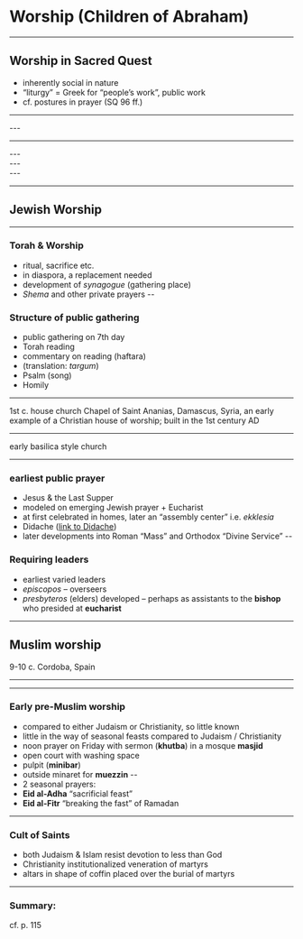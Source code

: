 # Worship (Children of Abraham)
---
## Worship in Sacred Quest
-   inherently social in nature
-   “liturgy” = Greek for “people’s work”, public work
-   cf. postures in prayer (SQ 96 ff.)

---


<section data-background="http://c8.alamy.com/comp/DW49JW/religious-jewish-young-man-putting-on-phylacteries-teffilin-at-morning-DW49JW.jpg" data-background-size="500px"> </section>
---


<section data-background="http://f.ptcdn.info/417/023/000/1410693186-DSCN7523-o.jpg" data-background-size="1000px"> </section>

---


<section data-background="http://doctrinesoffaith.com/wp-content/uploads/2016/09/christians_praying.jpg" data-background-size="1000px"> </section>
---


<section data-background="https://thumbs.dreamstime.com/z/christian-child-kneeling-praying-4485634.jpg" data-background-size="1000px"> </section>
---


<section data-background="https://i.ytimg.com/vi/W9kTd7q1zjE/maxresdefault.jpg" data-background-size="1000px"> </section>
---



<section data-background="http://media.web.britannica.com/eb-media/02/92802-004-860DE3FD.jpg" data-background-size="1000px"> </section>

---


<section data-background="https://s-media-cache-ak0.pinimg.com/originals/73/ca/78/73ca78acd5e01a79d63a2f5bcb7ccf3a.jpg" data-background-size="1000px"> </section>

## Jewish Worship
---
###  Torah & Worship
-   ritual, sacrifice etc.
-   in diaspora, a replacement needed
-   development of *synagogue* (gathering place)
-   *Shema* and other private prayers
--
###  Structure of public gathering
-   public gathering on 7th day
-   Torah reading
-   commentary on reading (haftara)
-   (translation: *targum*)
-   Psalm (song)
-   Homily
---

1st c. house church Chapel of Saint Ananias, Damascus, Syria, an early example of a Christian house of worship; built in the 1st century AD



<section data-background="https://upload.wikimedia.org/wikipedia/commons/2/20/Inside_of_Saint_Ananias.jpg" data-background-size="1000px"> </section>

---
early basilica style church

<section data-background="https://s-media-cache-ak0.pinimg.com/736x/0a/06/5f/0a065f0c7342896bc322b56cb27932b1.jpg" data-background-size="1000px"> </section>



---

###  earliest public prayer
-   Jesus & the Last Supper
-   modeled on emerging Jewish prayer + Eucharist
-   at first celebrated in homes, later an “assembly center” i.e. *ekklesia*
-   Didache ([link to Didache](http://www.earlychristianwritings.com/text/didache-roberts.html))
-   later developments into Roman “Mass” and Orthodox “Divine Service”
--
###  Requiring leaders
-   earliest varied leaders
-   *episcopos* – overseers
-   *presbyteros* (elders) developed – perhaps as assistants to the **bishop** who presided at **eucharist**
---
## Muslim worship
9-10 c. Cordoba, Spain

<section data-background="https://s3.amazonaws.com/classconnection/857/flashcards/6148857/jpg/below_columns_in_the_moorish_part-151656584810C9425B1.jpg" data-background-size="1000px"> </section>


---

<section data-background="http://farm4.static.flickr.com/3002/2771171376_8ca4062fbb.jpg?v=0" data-background-size="1000px"> </section>



---
###  Early pre-Muslim worship
-   compared to either Judaism or Christianity, so little known
-   little in the way of seasonal feasts compared to Judaism / Christianity
-   noon prayer on Friday with sermon (**khutba**) in a mosque **masjid**
-   open court with washing space
-   pulpit (**minibar**)
-   outside minaret for **muezzin**
--
-   2 seasonal prayers:
-   **Eid al-Adha** “sacrificial feast”
-   **Eid al-Fitr** “breaking the fast” of Ramadan
---
###  Cult of Saints
-   both Judaism & Islam resist devotion to less than God
-   Christianity institutionalized veneration of martyrs
-   altars in shape of coffin placed over the burial of martyrs
---
###  Summary:
cf. p. 115
